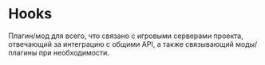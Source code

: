 # Hooks

Плагин/мод для всего, что связано с игровыми серверами проекта, отвечающий за интеграцию с общими API, а также
связывающий моды/плагины при необходимости.